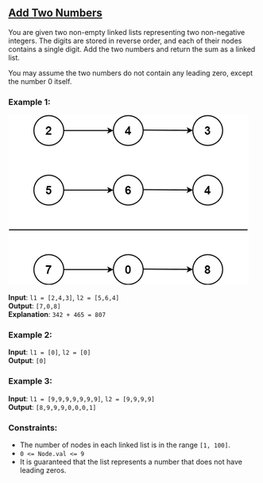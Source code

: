 ## [Add Two Numbers](https://leetcode.com/problems/add-two-numbers/)

You are given two non-empty linked lists representing two non-negative integers. The digits are stored in reverse order, and each of their nodes contains a single digit. Add the two numbers and return the sum as a linked list.

You may assume the two numbers do not contain any leading zero, except the number 0 itself.

### Example 1:
<img src="img/addtwonumber1.png" width="483px"/>

**Input**: `l1 = [2,4,3]`, `l2 = [5,6,4]`<br />
**Output**: `[7,0,8]`<br />
**Explanation**: `342 + 465 = 807`

### Example 2:

**Input**: `l1 = [0]`, `l2 = [0]`<br />
**Output**: `[0]`<br />

### Example 3:

**Input**: `l1 = [9,9,9,9,9,9,9]`, `l2 = [9,9,9,9]`<br />
**Output**: `[8,9,9,9,0,0,0,1]`<br />

### Constraints:

* The number of nodes in each linked list is in the range `[1, 100]`.
* `0 <= Node.val <= 9`
* It is guaranteed that the list represents a number that does not have leading zeros.
